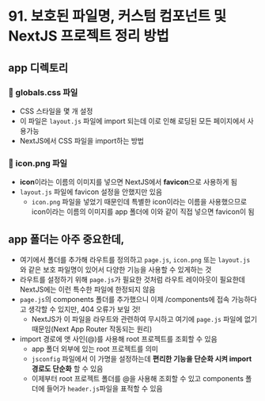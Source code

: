 # 91. 보호된 파일명, 커스텀 컴포넌트 및 NextJS 프로젝트 정리 방법

## app 디렉토리

### 📌 globals.css 파일

- CSS 스타일을 몇 개 설정
- 이 파일은 `layout.js` 파일에 import 되는데 이로 인해 로딩된 모든 페이지에서 사용가능
- NextJS에서 CSS 파일을 import하는 방법

### 📌 icon.png 파일

- **icon**이라는 이름의 이미지를 넣으면 NextJS에서 **favicon**으로 사용하게 됨
- `layout.js` 파일에 favicon 설정을 안했지만 있음
  - `icon.png` 파일을 넣었기 때문인데 특별한 icon이라는 이름을 사용했으므로
    icon이라는 이름의 이미지를 app 폴더에 이와 같이 직접 넣으면 favicon이 됨

## app 폴더는 아주 중요한데,

- 여기에서 폴더를 추가해 라우트를 정의하고 `page.js`, `icon.png` 또는 `layout.js` 와 같은 보호 파일명이 있어서 다양한 기능을 사용할 수 있게하는 것
- 라우트를 설정하기 위해 `page.js`가 필요한 것처럼 라우트 레이아웃이 필요한데 NextJS에는 이런 특수한 파일에 한정되지 않음
- `page.js`의 components 폴더를 추가했으니 이제 /components에 접속 가능하다고 생각할 수 있지만, 404 오류가 보일 것!
  - NextJS가 이 파일을 라우트와 관련하여 무시하고 여기에 `page.js` 파일에 없기 때문임(Next App Router 작동되는 원리)
- import 경로에 앳 사인(@)를 사용해 root 프로젝트를 조회할 수 있음
  - app 폴더 외부에 있는 root 프로젝트를 의미
  - `jsconfig` 파일에서 이 가명을 설정하는데 **편리한 기능을 단순화 시켜 import 경로도 단순화** 할 수 있음
  - 이제부터 root 프로젝트 폴더를 @을 사용해 조회할 수 있고 components 폴더에 들어가 `header.js`파일을 표적할 수 있음
